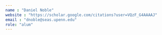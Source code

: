 ```yaml
---
name : "Daniel Noble"
website : "https://scholar.google.com/citations?user=VQzF_G4AAAAJ"
email : "dnoble@seas.upenn.edu"
role: "alum"
---
```

